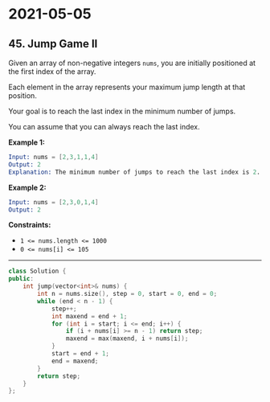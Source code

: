 # 2021-05-05

## 45. Jump Game II

Given an array of non-negative integers `nums`, you are initially positioned at the first index of the array.

Each element in the array represents your maximum jump length at that position.

Your goal is to reach the last index in the minimum number of jumps.

You can assume that you can always reach the last index.

**Example 1:**

```s
Input: nums = [2,3,1,1,4]
Output: 2
Explanation: The minimum number of jumps to reach the last index is 2. Jump 1 step from index 0 to 1, then 3 steps to the last index.
```

**Example 2:**

```s
Input: nums = [2,3,0,1,4]
Output: 2
```

**Constraints:**

- `1 <= nums.length <= 1000`
- `0 <= nums[i] <= 105`

---

```c++
class Solution {
public:
    int jump(vector<int>& nums) {
        int n = nums.size(), step = 0, start = 0, end = 0;
        while (end < n - 1) {
            step++;
            int maxend = end + 1;
            for (int i = start; i <= end; i++) {
                if (i + nums[i] >= n - 1) return step;
                maxend = max(maxend, i + nums[i]);
            }
            start = end + 1;
            end = maxend;
        }
        return step;
    }
};
```
